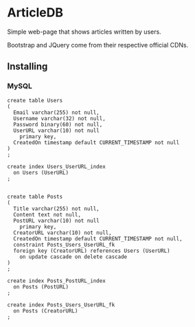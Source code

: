 # ArticleDB

Simple web-page that shows articles written by users.

Bootstrap and JQuery come from their respective official CDNs.

## Installing

### MySQL

```mysql
create table Users
(
  Email varchar(255) not null,
  Username varchar(32) not null,
  Password binary(60) not null,
  UserURL varchar(10) not null
    primary key,
  CreatedOn timestamp default CURRENT_TIMESTAMP not null
)
;

create index Users_UserURL_index
  on Users (UserURL)
;


create table Posts
(
  Title varchar(255) not null,
  Content text not null,
  PostURL varchar(10) not null
    primary key,
  CreatorURL varchar(10) not null,
  CreatedOn timestamp default CURRENT_TIMESTAMP not null,
  constraint Posts_Users_UserURL_fk
  foreign key (CreatorURL) references Users (UserURL)
    on update cascade on delete cascade
)
;

create index Posts_PostURL_index
  on Posts (PostURL)
;

create index Posts_Users_UserURL_fk
  on Posts (CreatorURL)
;
```
